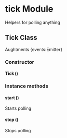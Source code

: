 # tick Module

Helpers for polling anything

## Tick Class

Aughtments {events:Emitter}

### Constructor

#### Tick ()

### Instance methods

#### start ()

Starts polling

#### stop ()

Stops polling

